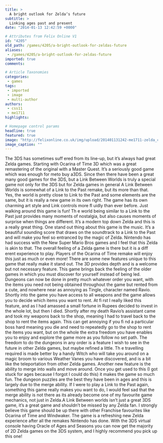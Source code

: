 ```yaml
---
title: >
  A bright outlook for Zeldaʼs future
subtitle: >
  Linking ages past and present
date: "2014-01-13 12:42:59 +0000"

# Attributes from Felix Online V1
id: "4205"
old_path: /games/4205/a-bright-outlook-for-zeldas-future
aliases:
 - /games/4205/a-bright-outlook-for-zeldas-future
imported: true
comments:

# Article Taxonomies
categories:
 - games
tags:
 - imported
 - image
 - multi-author
authors:
 - css11
 - me1711
highlights:

# Homepage control params
headline: true
featured: true
image: "http://felixonline.co.uk/img/upload/201401131242-me1711-zelda_canadianceleb2013_01.jpg"
image_caption: ""
---
```


The 3DS has sometimes suﬀ ered from its line-up, but it’s always had great Zelda games. Starting with Ocarina of Time 3D which was a great remastering of the original with a Master Quest. It’s a seriously good game which was enough for meto buy a3DS. Since then there have been a great many good games for the 3DS, but a Link Between Worlds is truly a special game not only for the 3DS but for Zelda games in general A Link Between Worlds is somewhat of a Link to the Past remake, but its more than that. Yes, the world is pretty close to Link to the Past and some elements are the same, but it is really a new game in its own right. The game has its own charming art style and Link controls more ﬂ uidly than ever before. Just walking around this game is fun! Th e world being similar to a Link to the Past just provides many moments of nostalgia, but also causes moments of surprise when things are diﬀerent. It’s a modern top down Zelda and this is a really great thing. One stand out thing about this game is the music. It’s a beautiful sounding score that draws on the soundtrack to a Link to the Past and will make you feel so entranced by the magic of Zelda. Nintendo has had success with the New Super Mario Bros games and I feel that this Zelda is akin to that. The overall feeling of a Zelda game is there but it is a diﬀ erent experience to play. Players of the Ocarina of Time remake will enjoy this just as much or even more! There are some new features unique to this game that really make it stand out. The 3D provides depth and is a welcome but not necessary feature. This game brings back the feeling of the older games in which you must discover for yourself instead of being led. Dungeons can now be done in pretty much whatever order you want, with the items you need not being obtained throughout the game but rented from a cute, and nowhere near as annoying as Tingle, character named Ravio. Shortly into the game you have access to all weapons and the game allows you to decide which items you want to rent. At ﬁ rst I really liked this feature, and as I had amassed a small fortune in Rupees decided to invest in the whole lot, but then I died. Shortly after my death Ravio’s assistant came and took my weapons back to the shop, meaning I had to travel back to the shop to rent the items again. This can get annoying if you ﬁ nd a particular boss hard meaning you die and need to repeatedly go to the shop to rent the items you want, but on the whole the extra freedom you have enables you to enjoy and explore the game more as you follow no set path. The freedom to do the dungeons in any order is a feature I wish to see in the future in other Zelda games, but maybe reﬁned a little. Th e travelling required is made better by a handy Witch who will take you around on a magic broom to various Weather Vanes you have discovered, and is a bit like the teleportation from other Zelda games. Another new feature is the ability to merge into walls and move around. Once you get used to this (I got stuck for ages because I forgot I could do this) it makes the game so much fun. The dungeon puzzles are the best they have been in ages and this is largely due to the merge ability. If I were to play a Link to the Past again, something this game really makes you want to do, I would feel sad that the merge ability is not there as its already become one of my favourite game mechanics, not just in Zelda.A Link Between worlds isn’t just a great 3DS game, it’s a great game and shouldn’t be missed by any Zelda fan. I strongly believe this game should be up there with other Franchise favourites like Ocarina of Time and Windwaker. The game is a refreshing new Zelda experience after all the remakes Nintendo has done. With the 3DS virtual console having Oracle of Ages and Seasons you can now get the majority of 2D Zelda games on the 3DS system, and I highly recommend you pick up this one!
